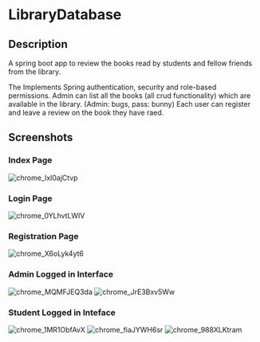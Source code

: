 # LibraryDatabase

## Description
A spring boot app to review the books read by students and fellow friends from the library. 

The Implements Spring authentication, security and role-based permissions.
Admin can list all the books (all crud functionality) which are available in the library. (Admin: bugs, pass: bunny) 
Each user can register and leave a review on the book they have raed. 


## Screenshots
### Index Page
![chrome_lxI0ajCtvp](https://user-images.githubusercontent.com/59581142/220226539-37f52d26-212f-4a77-aa69-971a979b8f39.png)
### Login Page

![chrome_0YLhvtLWIV](https://user-images.githubusercontent.com/59581142/220226638-baa59795-31bd-4f9e-8f11-fdef097a2662.png)

### Registration Page
![chrome_X6oLyk4yt6](https://user-images.githubusercontent.com/59581142/220226698-6847fc70-800c-4d39-8c9f-490842ced792.png)

### Admin Logged in Interface
![chrome_MQMFJEQ3da](https://user-images.githubusercontent.com/59581142/220226829-2ee6e63a-05da-47e8-b0b0-4e137d5f51a9.png)
![chrome_JrE3Bxv5Ww](https://user-images.githubusercontent.com/59581142/220226842-b8331637-a49f-4701-af1c-b8b223365373.png)

### Student Logged in Inteface
![chrome_1MR1ObfAvX](https://user-images.githubusercontent.com/59581142/220226972-c3ff5544-9130-4c07-aa7c-7b44b037eaa8.png)
![chrome_fiaJYWH6sr](https://user-images.githubusercontent.com/59581142/220226974-c3d4fc51-5f6a-4594-b2f5-d40fba866eeb.png)
![chrome_988XLKtram](https://user-images.githubusercontent.com/59581142/220227218-bc16349b-7200-4354-96f2-b10ce0f41cfe.png)
